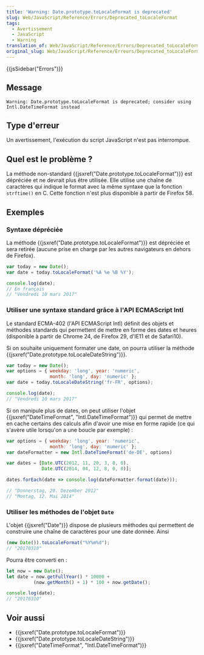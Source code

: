 ```yaml
---
title: 'Warning: Date.prototype.toLocaleFormat is deprecated'
slug: Web/JavaScript/Reference/Errors/Deprecated_toLocaleFormat
tags:
  - Avertissement
  - JavaScript
  - Warning
translation_of: Web/JavaScript/Reference/Errors/Deprecated_toLocaleFormat
original_slug: Web/JavaScript/Reference/Erreurs/Deprecated_toLocaleFormat
---
```

{{jsSidebar("Errors")}}

## Message

    Warning: Date.prototype.toLocaleFormat is deprecated; consider using Intl.DateTimeFormat instead

## Type d'erreur

Un avertissement, l'exécution du script JavaScript n'est pas interrompue.

## Quel est le problème ?

La méthode non-standard {{jsxref("Date.prototype.toLocaleFormat")}} est dépréciée et ne devrait plus être utilisée. Elle utilise une chaîne de caractères qui indique le format avec la même syntaxe que la fonction `strftime()` en C. Cette fonction n'est plus disponible à partir de Firefox 58.

## Exemples

### Syntaxe dépréciée

La méthode {{jsxref("Date.prototype.toLocaleFormat")}} est dépréciée et sera retirée (aucune prise en charge par les autres navigateurs en dehors de Firefox).

```js example-bad
var today = new Date();
var date = today.toLocaleFormat('%A %e %B %Y');

console.log(date);
// En français
// "Vendredi 10 mars 2017"
```

### Utiliser une syntaxe standard grâce à l'API ECMAScript Intl

Le standard ECMA-402 (l'API ECMAScript Intl) définit des objets et méthodes standards qui permettent de mettre en forme des dates et heures (disponible à partir de Chrome 24, de Firefox 29, d'IE11 et de Safari10).

Si on souhaite uniquement formater une date, on pourra utiliser la méthode {{jsxref("Date.prototype.toLocaleDateString")}}.

```js example-good
var today = new Date();
var options = { weekday: 'long', year: 'numeric',
                month: 'long', day: 'numeric' };
var date = today.toLocaleDateString('fr-FR', options);

console.log(date);
// "Vendredi 10 mars 2017"
```

Si on manipule plus de dates, on peut utiliser l'objet {{jsxref("DateTimeFormat", "Intl.DateTimeFormat")}} qui permet de mettre en cache certains des calculs afin d'avoir une mise en forme rapide (ce qui s'avère utile lorsqu'on a une boucle par exemple) :

```js example-good
var options = { weekday: 'long', year: 'numeric',
                month: 'long', day: 'numeric' };
var dateFormatter = new Intl.DateTimeFormat('de-DE', options)

var dates = [Date.UTC(2012, 11, 20, 3, 0, 0),
             Date.UTC(2014, 04, 12, 8, 0, 0)];

dates.forEach(date => console.log(dateFormatter.format(date)));

// "Donnerstag, 20. Dezember 2012"
// "Montag, 12. Mai 2014"
```

### Utiliser les méthodes de l'objet `Date`

L'objet {{jsxref("Date")}} dispose de plusieurs méthodes qui permettent de construire une chaîne de caractères pour une date donnée. Ainsi

```js example-bad
(new Date()).toLocaleFormat("%Y%m%d");
// "20170310"
```

Pourra être converti en :

```js example-good
let now = new Date();
let date = now.getFullYear() * 10000 +
          (now.getMonth() + 1) * 100 + now.getDate();

console.log(date);
// "20170310"
```

## Voir aussi

- {{jsxref("Date.prototype.toLocaleFormat")}}
- {{jsxref("Date.prototype.toLocaleDateString")}}
- {{jsxref("DateTimeFormat", "Intl.DateTimeFormat")}}
